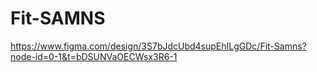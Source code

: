 # Fit-SAMNS

https://www.figma.com/design/3S7bJdcUbd4supEhILgGDc/Fit-Samns?node-id=0-1&t=bDSUNVaOECWsx3R6-1
